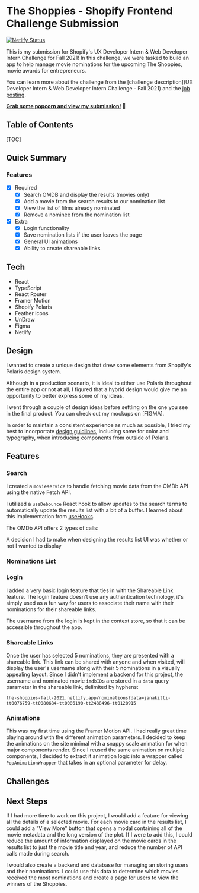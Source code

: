 # The Shoppies - Shopify Frontend Challenge Submission

[![Netlify Status](https://api.netlify.com/api/v1/badges/31746af5-1cb0-4019-b5ed-13e7d896b6e8/deploy-status)](https://app.netlify.com/sites/the-shoppies-fall-2021/deploys)

This is my submission for Shopify's UX Developer Intern & Web Developer Intern Challenge for Fall 2021! In this challenge, we were tasked to build an app to help manage movie nominations for the upcoming The Shoppies, movie awards for entrepreneurs.

You can learn more about the challenge from the [challenge description](UX Developer Intern & Web Developer Intern Challenge - Fall 2021) and the [job posting](https://www.shopify.ca/careers/fall-2021-frontend-developer-internship-1549282c).

 **[Grab some popcorn and view my submission!](https://the-shoppies-fall-2021.netlify.app/) 🍿**

## Table of Contents

[TOC]

## Quick Summary

### Features

- [x] Required
  - [x] Search OMDB and display the results (movies only)
  - [x] Add a movie from the search results to our nomination list
  - [x] View the list of films already nominated
  - [x] Remove a nominee from the nomination list
- [x] Extra
  - [x] Login functionality
  - [x] Save nomination lists if the user leaves the page
  - [x] General UI animations
  - [x] Ability to create shareable links

## Tech

* React
* TypeScript
* React Router
* Framer Motion
* Shopify Polaris
* Feather Icons
* UnDraw
* Figma
* Netlify

## Design

I wanted to create a unique design that drew some elements from Shopify's Polaris design system.

Although in a production scenario, it is ideal to either use Polaris throughout the entire app or not at all, I figured that a hybrid design would give me an opportunity to better express some of my ideas.

I went through a couple of design ideas before settling on the one you see in the final product. You can check out my mockups on [FIGMA].

In order to maintain a consistent experience as much as possible, I tried my best to incorportate [design guidlines](https://polaris.shopify.com/design/design), including some for color and typography, when introducing components from outside of Polaris.

## Features

### Search

I created a `movieservice` to handle fetching movie data from the OMDb API using the native Fetch API.

I utilized a `useDebounce` React hook to allow updates to the search terms to automatically update the results list with a bit of a buffer. I learned about this implementation from [useHooks](https://usehooks.com/useDebounce/).

The OMDb API offers 2 types of calls:

A decision I had to make when designing the results list UI was whether or not I wanted to display 

### Nominations List

### Login

I added a very basic login feature that ties in with the Shareable Link feature. The login feature doesn't use any authentication technology, it's simply used as a fun way for users to associate their name with their nominations for their shareable links.

The username from the login is kept in the context store, so that it can be accessible throughout the app.

### Shareable Links

Once the user has selected 5 nominations, they are presented with a shareable link. This link can be shared with anyone and when visited, will display the user's username along with their 5 nominations in a visually appealing layout. Since I didn't implement a backend for this project, the username and nominated movie `imdbID`s are stored in a `data` query parameter in the shareable link, delimited by hyphens:

```
the-shoppies-fall-2021.netlify.app/nominations?data=janakitti-tt0076759-tt0080684-tt0086190-tt2488496-tt0120915
```

### Animations

This was my first time using the Framer Motion API. I had really great time playing around with the different animation parameters. I decided to keep the animations on the site minimal with a snappy scale animation for when major components render. Since I reused the same animation on multiple components, I decided to extract it animation logic into a wrapper called `PopAnimationWrapper` that takes in an optional parameter for delay.

## Challenges



## Next Steps

If I had more time to work on this project, I would add a feature for viewing all the details of a selected movie. For each movie card in the results list, I could add a "View More" button that opens a modal containing all of the movie metadata and the long version of the plot. If I were to add this, I could reduce the amount of information displayed on the movie cards in the results list to just the movie title and year, and reduce the number of API calls made during search.

I would also create a backend and database for managing an storing users and their nominations. I could use this data to determine which movies received the most nominations and create a page for users to view the winners of the Shoppies.






